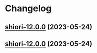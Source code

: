 # Changelog



## [shiori-12.0.0](https://github.com/truecharts/charts/compare/shiori-11.0.7...shiori-12.0.0) (2023-05-24)




## [shiori-12.0.0](https://github.com/truecharts/charts/compare/shiori-11.0.7...shiori-12.0.0) (2023-05-24)

